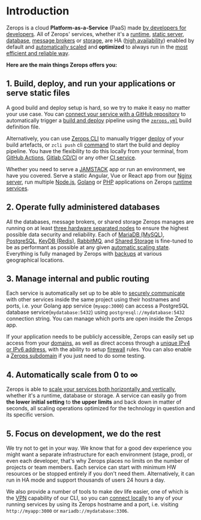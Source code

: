 # Introduction

Zerops is a cloud **Platform-as-a-Service** (PaaS) made [by developers for developers](/documentation/overview/made-for-developers.html). All of Zerops' services, whether it's a [runtime](/documentation/services/runtimes.html), [static server](/documentation/services/static-servers.html), [database](/documentation/services/databases.html), [message brokers](/documentation/services/message-brokers.html) or [storage](/documentation/services/storage.html), are HA ([high availability](/documentation/ha/why-should-i-want-high-availability.html)) enabled by default and [automatically scaled](/documentation/automatic-scaling/how-automatic-scaling-works.html) and **optimized** to always run in the [most efficient and reliable way](/documentation/ha/zerops-enterprise-grade-reliability.html).

**Here are the main things Zerops offers you:**

## 1. Build, deploy, and run your applications or serve static files

A good build and deploy setup is hard, so we try to make it easy no matter your use case. You can [connect your service with a GitHub repository](/documentation/github/github-integration.html) to automatically trigger a [build and deploy](/documentation/build/how-zerops-build-works.html) pipeline using the [`zerops.yml`](/documentation/build/build-config.html) build definition file.

Alternatively, you can use [Zerops CLI](/documentation/cli/installation.html) to manually trigger [deploy](/documentation/deploy/how-deploy-works.html) of your build artefacts, or `zcli push` cli [command](/documentation/cli/available-commands.html#push) to start the build and deploy pipeline. You have the flexibility to do this locally from your terminal, from [GitHub Actions](/documentation/deploy/use-in-github-actions.html), [Gitlab CD/CI](/documentation/gitlab/gitlab-integration.html) or any other [CI service](/documentation/cli/available-commands.html#deploy).

Whether you need to serve a [JAMSTACK](https://jamstack.org/) app or run an environment, we have you covered. Serve a static Angular, Vue or React app from our [Nginx server](/documentation/services/static-servers.html), run multiple [Node.js](/documentation/services/runtimes.html#node-js), [Golang](/documentation/services/runtimes.html#golang) or [PHP](/documentation/services/runtimes.html#php) applications on Zerops [runtime services](/documentation/services/runtimes.html).

## 2. Operate fully administered databases

All the databases, message brokers, or shared storage Zerops manages are running on at least [three hardware separated nodes](/documentation/ha/why-should-i-want-high-availability.html) to ensure the highest possible data security and reliability. Each of [MariaDB (MySQL)](/documentation/services/databases/mariadb.html), [PostgreSQL](/documentation/services/databases/postgresql.html), [KeyDB (Redis)](/documentation/services/databases/keydb.html), [RabbitMQ](/documentation/services/message-brokers/rabbitmq.html), and [Shared Storage](/documentation/services/storage/shared.html) is fine-tuned to be as performant as possible at any given [automatic scaling state](/documentation/automatic-scaling/how-automatic-scaling-works.html). Everything is fully managed by Zerops with [backups](/documentation/backup-restore/snapshot-backup.html) at various geographical locations.

## 3. Manage internal and public routing

Each service is automatically set up to be able to [securely communicate](/documentation/routing/routing-between-project-services.html) with other services inside the same project using their hostnames and ports, i.e. your Golang app service (`myapp:3000`) can access a PostgreSQL database service(`mydatabase:5432`) using `postgresql://mydatabase:5432` connection string. You can manage which ports are open inside the Zerops app.

If your application needs to be publicly accessible, Zerops can easily set up access from your [domains](/documentation/routing/using-your-domain.html), as well as direct access through a [unique IPv4 or IPv6 address](/documentation/routing/unique-ipv4-ipv6-addresses.html), with the ability to setup [firewall](/documentation/routing/access-through-ip-and-firewall.html) rules. You can also enable a [Zerops subdomain](/documentation/routing/zerops-subdomain.html) if you just need to do some testing.

## 4. Automatically scale from 0 to ∞

Zerops is able to [scale your services both horizontally and vertically](/documentation/automatic-scaling/how-automatic-scaling-works.html), whether it's a runtime, database or storage. A service can easily go from **the lower initial setting** to **the upper limits** and back down in matter of seconds, all scaling operations optimized for the technology in question and its specific version.

## 5. Focus on development, we do the rest

We try not to get in your way. We know that for a good dev experience you might want a separate infrastructure for each environment (stage, prod), or even each developer, that's why Zerops places no limits on the number of projects or team members. Each service can start with minimum HW resources or be stopped entirely if you don't need them. Alternatively, it can run in HA mode and support thousands of users 24 hours a day.

We also provide a number of tools to make dev life easier, one of which is the [VPN](/documentation/cli/vpn.html) capability of our CLI, so you can [connect locally](/documentation/cli/available-commands.html#start-project-name) to any of your running services by using its Zerops hostname and a port, i.e. visiting `http://myapp:3000` or `mariadb://mydatabase:3306`.
